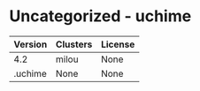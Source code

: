# Uncategorized - uchime







| Version | Clusters | License |
| ------- | -------- | ------- |
| 4.2 | milou | None |
| .uchime | None | None |

